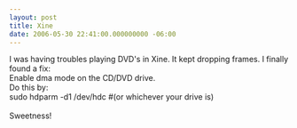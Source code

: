 ```yaml
---
layout: post
title: Xine
date: 2006-05-30 22:41:00.000000000 -06:00
---
```

I was having troubles playing DVD's in Xine.  It kept dropping frames.  I finally found a fix:<br />Enable dma mode on the CD/DVD drive.<br />Do this by:<br />sudo hdparm -d1 /dev/hdc #(or whichever your drive is)<br /><br />Sweetness!
